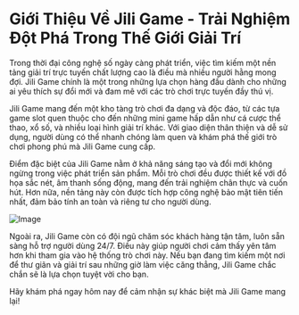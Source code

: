 # Giới Thiệu Về Jili Game - Trải Nghiệm Đột Phá Trong Thế Giới Giải Trí

Trong thời đại công nghệ số ngày càng phát triển, việc tìm kiếm một nền tảng giải trí trực tuyến chất lượng cao là điều mà nhiều người hằng mong đợi. Jili Game chính là một trong những lựa chọn hàng đầu dành cho những ai yêu thích sự đổi mới và đam mê với các trò chơi trực tuyến đầy thú vị.

Jili Game mang đến một kho tàng trò chơi đa dạng và độc đáo, từ các tựa game slot quen thuộc cho đến những mini game hấp dẫn như cá cược thể thao, xổ số, và nhiều loại hình giải trí khác. Với giao diện thân thiện và dễ sử dụng, người dùng có thể nhanh chóng làm quen và khám phá thế giới trò chơi phong phú mà Jili Game cung cấp.

Điểm đặc biệt của Jili Game nằm ở khả năng sáng tạo và đổi mới không ngừng trong việc phát triển sản phẩm. Mỗi trò chơi đều được thiết kế với đồ họa sắc nét, âm thanh sống động, mang đến trải nghiệm chân thực và cuốn hút. Hơn nữa, nền tảng này còn được tích hợp công nghệ bảo mật tiên tiến nhất, đảm bảo tính an toàn và riêng tư cho người dùng.

![Image](https://github.com/user-attachments/assets/bd51ea9f-0666-407b-a7a7-98ead6de688c)

Ngoài ra, Jili Game còn có đội ngũ chăm sóc khách hàng tận tâm, luôn sẵn sàng hỗ trợ người dùng 24/7. Điều này giúp người chơi cảm thấy yên tâm hơn khi tham gia vào hệ thống trò chơi này. Nếu bạn đang tìm kiếm một nơi để thư giãn và giải trí sau những giờ làm việc căng thẳng, Jili Game chắc chắn sẽ là lựa chọn tuyệt vời cho bạn.

Hãy khám phá ngay hôm nay để cảm nhận sự khác biệt mà Jili Game mang lại!